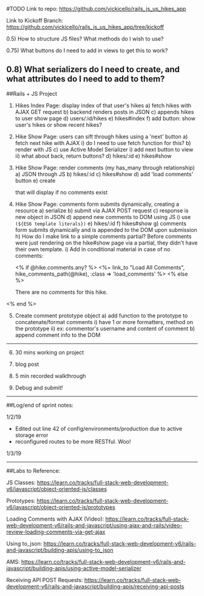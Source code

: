 #TODO
Link to repo:
https://github.com/vickicello/rails_js_us_hikes_app

Link to Kickoff Branch: https://github.com/vickicello/rails_js_us_hikes_app/tree/kickoff
<!-- 0) Fix navigation system - as per notes from project 3 review

0.0) Make sure everything is working with new repo and navigation system before proceeding -->
  <!-- a) New ENV file
  b) database -->

0.5) How to structure JS files?  What methods do I wish to use?

0.75) What buttons do I need to add in views to get this to work?

0.8) What serializers do I need to create, and what attributes do I need to add to them?
-----------------------------------------
##Rails + JS Project

1) Hikes Index Page: display index of that user's hikes
  a) fetch hikes with AJAX GET request
  b) backend renders posts in JSON
  c) appends hikes to user show page
  d) users/:id/hikes
  e) hikes#index
  f) add button: show user's hikes or show recent hikes? 

2) Hike Show Page: users can sift through hikes using a 'next' button
  a) fetch next hike with AJAX
    i) do I need to use fetch function for this?
  b) render with JS
  c) use Active Model Serializer
    i) add next button to view
    ii) what about back, return buttons?
  d) hikes/:id
  e) hikes#show

3) Hike Show Page: render comments (my has_many through relationship)
  a) JSON through JS
  b) hikes/:id
  c) hikes#show
  d) add 'load comments' button
  e) create <div> that will display if no comments exist

4) Hike Show Page: comments form submits dynamically, creating a resource
  a) serialize
  b) submit via AJAX POST request
  c) response is new object in JSON
  d) append new comments to DOM using JS
    i) use `(${ES6 template literals})`
  e) hikes/:id
  f) hikes#show
  g) comments form submits dynamically and is appended to the DOM upon submission
  h) How do I make link to a simple comments partial? Before comments were just rendering on the hike#show page via a partial, they didn't have their own template.
  i) Add in conditional material in case of no comments:

   <% if @hike.comments.any? %> 
      <%= link_to "Load All Comments", hike_comments_path(@hike), :class => 'load_comments' %>
  <% else %>
    <div class="no-comments">
      <p>There are no comments for this hike.</p>
  <% end %>
    </div> 

    
5) Create comment prototype object
  a) add function to the prototype to concatenate/format comments
    i) have 1 or more formatters, method on the prototype
    ii) ex: commentor's username and content of comment
  b) append comment info to the DOM
------------------------------------------
6) 30 mins working on project

7) blog post

8) 5 min recorded walkthrough

9) Debug and submit!
-------------------------------------------
##Log/end of sprint notes:

1/2/19
* Edited out line 42 of config/environments/production due to active storage error
* reconfigured routes to be more RESTful.  Woo!

1/3/19


-----------------------------------------------
##Labs to Reference:

JS Classes: https://learn.co/tracks/full-stack-web-development-v6/javascript/object-oriented-js/classes

Prototypes:
https://learn.co/tracks/full-stack-web-development-v6/javascript/object-oriented-js/prototypes

Loading Comments with AJAX (Video):
https://learn.co/tracks/full-stack-web-development-v6/rails-and-javascript/using-ajax-and-rails/video-review-loading-comments-via-get-ajax

Using to_json:
https://learn.co/tracks/full-stack-web-development-v6/rails-and-javascript/building-apis/using-to_json

AMS: https://learn.co/tracks/full-stack-web-development-v6/rails-and-javascript/building-apis/using-active-model-serializer

Receiving API POST Requests:
https://learn.co/tracks/full-stack-web-development-v6/rails-and-javascript/building-apis/receiving-api-posts

